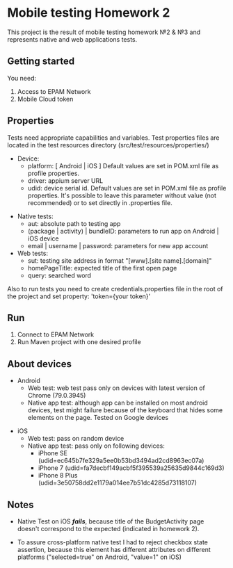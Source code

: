 Mobile testing Homework 2
====
This project is the result of mobile testing homework №2 & №3 and represents native and web applications tests.

Getting started
----
You need:
1. Access to EPAM Network
2. Mobile Cloud token
   
Properties
---
Tests need appropriate capabilities and variables. Test properties files are located in the test resources directory (src/test/resources/properties/) 
+ Device:
  - platform: [ Android | iOS ] Default values are set in POM.xml file as profile properties.
  - driver: appium server URL
  - udid: device serial id. Default values are set in POM.xml file as profile properties. It's possible to leave this parameter without value (not recommended) or to set directly in .properties file.
- Native tests:
  - aut: absolute path to testing app
  - (package | activity) | bundleID: parameters to run app on Android | iOS device
  - email | username | password: parameters for new app account
- Web tests:
  - sut: testing site address in format "[www].[site name].[domain]"
  - homePageTitle: expected title of the first open page
  - query: searched word
  
Also to run tests you need to create credentials.properties file in the root of the project and set property:
'token={your token}'

Run
---
1. Connect to EPAM Network
2. Run Maven project with one desired profile 

About devices
---
+ Android
  - Web test: web test pass only on devices with latest version of Chrome (79.0.3945)
  - Native app test: although app can be installed on most android devices, test might failure because of the keyboard that hides some elements on the page.
    Tested on Google devices
- iOS
  - Web test: pass on random device
  - Native app test: pass only on following devices:
    - iPhone SE (udid=ec645b7fe329a5ee0b53bd3494ad2cd8963ec07a)
    - iPhone 7 (udid=fa7decbf149acbf5f395539a25635d9844c169d3)
    - iPhone 8 Plus (udid=3e50758dd2e1179a014ee7b51dc4285d73118107)

Notes
---
+ Native Test on iOS  ***fails***, because title of the BudgetActivity page doesn't correspond to the expected (indicated in homework 2).
- To assure cross-platform native test I had to reject checkbox state assertion, because this element has different attributes on different platforms ("selected=true" on Android, "value=1" on iOS)
